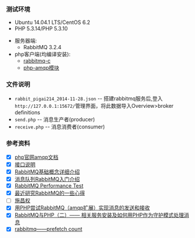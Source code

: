 ### 测试环境

* Ubuntu 14.04.1 LTS/CentOS 6.2
* PHP 5.3.14/PHP 5.3.10
+ 服务器端:
  - RabbitMQ 3.2.4
+ php客户端(均编译安装):
  - [rabbitmq-c](https://github.com/alanxz/rabbitmq-c/releases/tag/v0.5.2)
  - [php-amqp模块](http://pecl.php.net/package/amqp)

### 文件说明

- `rabbit_pigai214_2014-11-28.json` -- 搭建rabbitmq服务后,登入`http://127.0.0.1:15672/`管理界面，将此数据导入Overview>broker definitions
- `send.php` -- 消息生产者(producer)
- `receive.php` -- 消息消费者(consumer)

### 参考资料

- [x] [php官网amqp文档](http://php.net/manual/pl/book.amqp.php)
- [x] [接口说明](https://github.com/pdezwart/php-amqp/tree/master/stubs)
- [x] [RabbitMQ基础概念详细介绍](http://www.ostest.cn/archives/497)
- [x] [消息队列RabbitMQ入门介绍](http://www.ostest.cn/archives/483)
- [x] [RabbitMQ Performance Test](http://www.ostest.cn/archives/513 'rabbitmq性能测试')
- [X] [最近研究RabbitMQ的一些心得](http://rainbird.blog.51cto.com/211214/525523/)
- [ ] [施昌权](http://blog.chinaunix.net/uid/22312037/sid-163962-list-1.html)
- [x] [用PHP尝试RabbitMQ（amqp扩展）实现消息的发送和接收](http://www.icultivator.com/p/9722.html)
- [x] [RabbitMQ与PHP（二）—— 相关服务安装及如何用PHP作为守护模式处理消息](http://www.icultivator.com/p/8838.html)
- [x] [rabbitmq——prefetch count](http://my.oschina.net/hncscwc/blog/195560)
